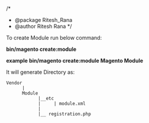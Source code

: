 /*
 * @package        Ritesh_Rana
 * @author         Ritesh Rana
 */

 To create Module run below command:

 **bin/magento create:module <Vendor Name> <Module Name>**
 
**example**
**bin/magento create:module Magento Module**


 It will generate Directory as:

    Vendor
          |
          Module
                |__etc
                |     | module.xml
                |
                |__ registration.php












